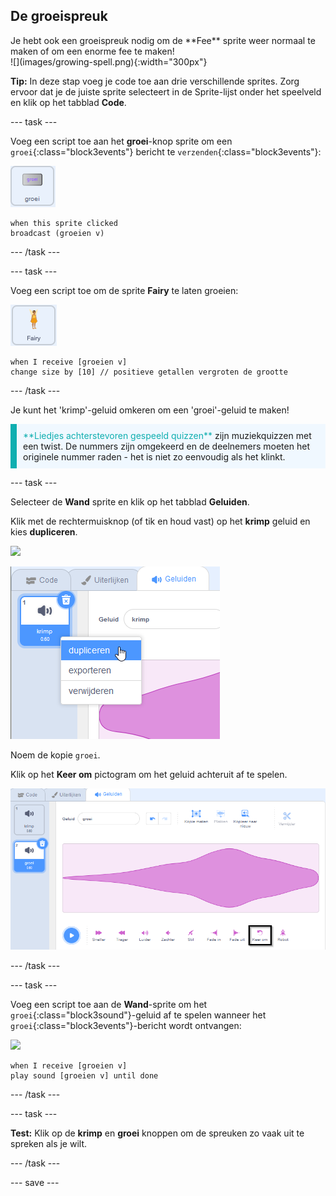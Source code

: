 ## De groeispreuk

<div style="display: flex; flex-wrap: wrap">
<div style="flex-basis: 200px; flex-grow: 1; margin-right: 15px;">
Je hebt ook een groeispreuk nodig om de **Fee** sprite weer normaal te maken of om een enorme fee te maken!
</div>
<div>
![](images/growing-spell.png){:width="300px"}
</div>
</div>

**Tip:** In deze stap voeg je code toe aan drie verschillende sprites. Zorg ervoor dat je de juiste sprite selecteert in de Sprite-lijst onder het speelveld en klik op het tabblad **Code**.

--- task ---

Voeg een script toe aan het **groei**-knop sprite om een `groei`{:class="block3events"} bericht te `verzenden`{:class="block3events"}:

![](images/grow-icon.png)

```blocks3
when this sprite clicked
broadcast (groeien v)
```

--- /task ---

--- task ---

Voeg een script toe om de sprite **Fairy** te laten groeien:

![](images/fairy-icon.png)

```blocks3
when I receive [groeien v]
change size by [10] // positieve getallen vergroten de grootte
```

--- /task ---

Je kunt het 'krimp'-geluid omkeren om een 'groei'-geluid te maken!

<p style="border-left: solid; border-width:10px; border-color: #0faeb0; background-color: aliceblue; padding: 10px;">
<span style="color: #0faeb0">**Liedjes achterstevoren gespeeld quizzen**</span> zijn muziekquizzen met een twist. De nummers zijn omgekeerd en de deelnemers moeten het originele nummer raden - het is niet zo eenvoudig als het klinkt. 
</p>

--- task ---

Selecteer de **Wand** sprite en klik op het tabblad **Geluiden**.

Klik met de rechtermuisknop (of tik en houd vast) op het **krimp** geluid en kies **dupliceren**.

![](images/wand-icon.png)

![Het krimpgeluid met pop-upmenu met dupliceren.](images/duplicate-sound.png)

Noem de kopie `groei`.

Klik op het **Keer om** pictogram om het geluid achteruit af te spelen.

![Het groeigeluid met het omkeer pictogram gemarkeerd.](images/reverse-sound.png)

--- /task ---

--- task ---

Voeg een script toe aan de **Wand**-sprite om het `groei`{:class="block3sound"}-geluid af te spelen wanneer het `groei`{:class="block3events"}-bericht wordt ontvangen:

![](images/wand-icon.png)

```blocks3
when I receive [groeien v]
play sound [groeien v] until done
```

--- /task ---

--- task ---

**Test:** Klik op de **krimp** en **groei** knoppen om de spreuken zo vaak uit te spreken als je wilt.

--- /task ---

--- save ---

